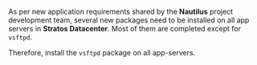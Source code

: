 As per new application requirements shared by the **Nautilus** project development team, several new packages need to be installed on all app servers in **Stratos Datacenter**. Most of them are completed except for `vsftpd`.

Therefore, install the `vsftpd` package on all app-servers.


